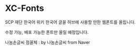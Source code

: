 # XC-Fonts

SCP 재단 한국어 위키 한국어 글꼴 허브에 사용할 만한 웹폰트를 올립니다.

수정 가능, 배포 가능한 폰트만 올릴 예정입니다.

나눔손글씨 점꼴체 : by 나눔손글씨 from Naver
